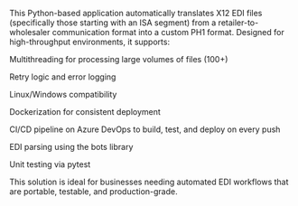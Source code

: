 This Python-based application automatically translates X12 EDI files (specifically those starting with an ISA segment) from a retailer-to-wholesaler communication format into a custom PH1 format. Designed for high-throughput environments, it supports:

Multithreading for processing large volumes of files (100+)

Retry logic and error logging

Linux/Windows compatibility

Dockerization for consistent deployment

CI/CD pipeline on Azure DevOps to build, test, and deploy on every push

EDI parsing using the bots library

Unit testing via pytest

This solution is ideal for businesses needing automated EDI workflows that are portable, testable, and production-grade.
